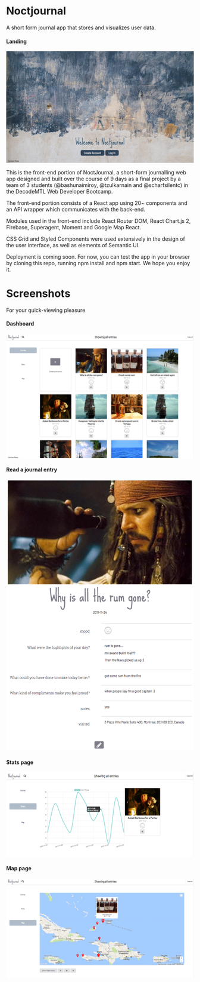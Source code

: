 # Noctjournal

A short form journal app that stores and visualizes user data.

#### Landing 

![landing page](https://raw.githubusercontent.com/scharfsilentc/journal-frontend/master/screenshots/landing-page.png)

This is the front-end portion of NoctJournal, a short-form journalling web app designed and built over the course of 9 days as a final project by a team of 3 students (@bashunaimiroy, @tzulkarnain and @scharfsilentc) in the DecodeMTL Web Developer Bootcamp.

The front-end portion consists of a React app using 20~ components and an API wrapper which communicates with the back-end.

Modules used in the front-end include React Router DOM, React Chart.js 2, Firebase, Superagent, Moment and Google Map React.

CSS Grid and Styled Components were used extensively in the design of the user interface, as well as elements of Semantic UI.

Deployment is coming soon. For now, you can test the app in your browser by cloning this repo, running npm install and npm start. We hope you enjoy it.

# Screenshots
For your quick-viewing pleasure

#### Dashboard

![dashboard](https://raw.githubusercontent.com/scharfsilentc/journal-frontend/master/screenshots/dashboard.png)

#### Read a journal entry

![dashboard](https://raw.githubusercontent.com/scharfsilentc/journal-frontend/master/screenshots/read-entry.png)

#### Stats page

![dashboard](https://raw.githubusercontent.com/scharfsilentc/journal-frontend/master/screenshots/stats.png)

#### Map page

![dashboard](https://raw.githubusercontent.com/scharfsilentc/journal-frontend/master/screenshots/map.png)

